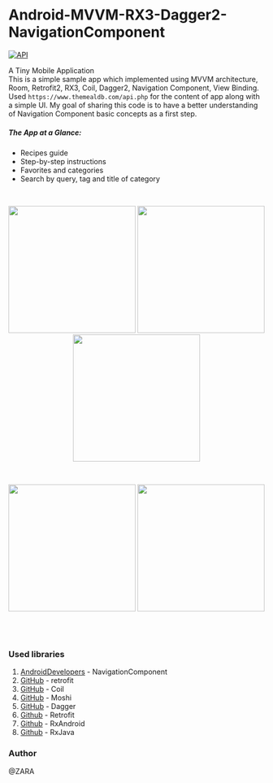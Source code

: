 # Android-MVVM-RX3-Dagger2-NavigationComponent
[![API](https://img.shields.io/badge/API-17%2B-brightgreen.svg?style=flat)](https://android-arsenal.com/api?level=19)


A Tiny Mobile Application
<br>
This is a simple sample app which implemented using MVVM architecture, 
Room, Retrofit2, RX3, Coil, Dagger2, Navigation Component, View Binding.
Used `https://www.themealdb.com/api.php` for the content of app along with a simple UI.
My goal of sharing this code is to have a better understanding of Navigation Component basic concepts as a first step.


##### The App at a Glance:

- Recipes guide
- Step-by-step instructions
- Favorites and categories
- Search by query, tag and title of category
 
<br>
<p align="center">
  <img src="https://github.com/ZahraHeydari/Zest/blob/master/main_page.png" width="250"/>
  <img src="https://github.com/ZahraHeydari/Zest/blob/master/detail_page.png" width="250"/>
  <img src="https://github.com/ZahraHeydari/Zest/blob/master/categories_page.png" width="250"/>
</p>
<br>
<p align="center">
  <img src="https://github.com/ZahraHeydari/Zest/blob/master/favorites_page.png" width="250"/>
  <img src="https://github.com/ZahraHeydari/Zest/blob/master/search_page.png" width="250"/>
</p>
<br>
<br>


### Used libraries

1. [AndroidDevelopers](https://developer.android.com/guide/navigation/navigation-getting-started#Set-up) - NavigationComponent
2. [GitHub](http://square.github.io/retrofit/) - retrofit
3. [GitHub](https://github.com/coil-kt/coil) - Coil
4. [GitHub](https://github.com/square/moshi) - Moshi
5. [GitHub](https://github.com/google/dagger) - Dagger
6. [Github](https://github.com/square/retrofit) - Retrofit
7. [Github](https://github.com/ReactiveX/RxAndroid) - RxAndroid
8. [Github](https://github.com/ReactiveX/RxJava) - RxJava


### Author

@ZARA